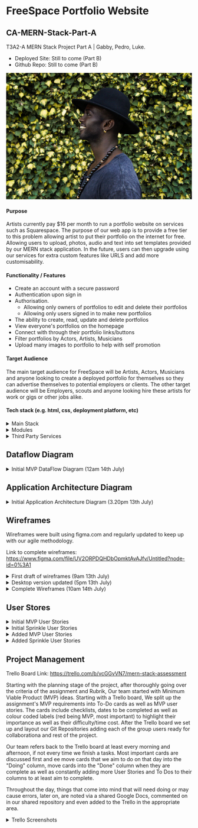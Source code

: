 # FreeSpace Portfolio Website
## CA-MERN-Stack-Part-A

T3A2-A MERN Stack Project Part A | Gabby, Pedro, Luke.

- Deployed Site: Still to come (Part B)
- Github Repo: Still to come (Part B)

![image](./docs/portfolio.webp)

#### Purpose

Artists currently pay $16 per month to run a portfolio website on services such as Squarespace.
The purpose of our web app is to provide a free tier to this problem allowing artist to put their portfolio on the internet for free. 
Allowing users to upload, photos, audio and text into set templates provided by our MERN stack application. In the future, users can then upgrade using our services for extra custom features like URLS and add more customisability.


#### Functionality / Features

- Create an account with a secure password
- Authentication upon sign in
- Authorisation.
    - Allowing only owners of portfolios to edit and delete their portfolios
    - Allowing only users signed in to make new portfolios
- The ability to create, read, update and delete portfolios
- View everyone's portfolios on the homepage
- Connect with through their portfolio links/buttons
- Filter portfolios by Actors, Artists, Musicians
- Upload many images to portfolio to help with self promotion

#### Target Audience

The main target audience for FreeSpace will be Artists, Actors, Musicians and anyone looking to create a deployed portfolio for themselves so they can advertise themselves to potential employers or clients. The other target audience will be Employers, scouts and anyone looking hire these artists for work or gigs or other jobs alike.

#### Tech stack (e.g. html, css, deployment platform, etc)

<details closed>
<summary>Main Stack</summary>

- Javascript
- MongoDB
- Express JS
- React
- Node JS
- HTML5 / SCSS
- Bootstrap
- VSCode
- Lucid Chart
- Trello
- more

</details>

<details closed>
<summary>Modules</summary>

- Passport
- AWS cli
- more

</details>

<details closed>
<summary>Third Party Services</summary>

- Netlify/ Heroku/ AWS?
- Github
- AWS S3 Bucket
- Stripe ?
</details>

## Dataflow Diagram

<details closed>
<summary>Initial MVP DataFlow Diagram (12am 14th July)</summary>

![dataflowdiagram](docs/dfd.JPG)

Notes: 
- Update as/if Apps/ Middleware/ Third Parties get added
</details>



## Application Architecture Diagram

<details closed>
<summary>Initial Application Architecture Diagram (3.20pm 13th July)</summary>

![AppArcDiagram](docs/aad2.jpg)

Notes: 
- Update as/if Apps/ Middleware/ Third Parties get added
</details>

## Wireframes

Wireframes were built using figma.com and regularly updated to keep up with our agile methodology.

Link to complete wireframes: https://www.figma.com/file/UV2ORPDQHDbOpmktAvAJfv/Untitled?node-id=0%3A1

<details closed>
<summary>First draft of wireframes (9am 13th July)</summary>

![WireFrames1](docs/wireframes1.png)

Notes:
- revise industry standard UI/UX
- complete relationships between screens
- focus on  space distribution, content prioritisation, and users intended actions
- add navbar for: sign up, login, home, logout

</details>

<details closed>
<summary>Desktop version updated (5pm 13th July)</summary>

![WireFrames2](docs/wireframes2.png)

This version is complete prototyping and features for desktop version. Logout buttons added to most pages.
Notes:
- need to also complete desktop and mobile versions
- more design and color elements may be nice to add if time permits 

</details>

<details closed>
<summary>Complete Wireframes (10am 14th July)</summary>

![WireFrames3](docs/wireframes3.png)

Prototyping for all screen sizes complete. Mobile and tablet logout buttons added. Login page added to mobile and tablet. Some annotations added for more clarity.

</details>

<!-- 12.0 to >10.0 pts
HD
Provides wireframes that show exceptional planning of project flow and structure including but not limited to space distribution, content prioritisation, intended actions, functions, relationships between screens. -->

## User Stores

<details closed>
<summary>Initial MVP User Stories</summary>

- As an artist, I want to be able to login, so that I can create edit and delete my portfolio
- As an artist I want to create an account and portfolio
- As an employer / potential client, I want to view an artist's portfolio
- As an artist I want to preview my portfolio before deploying it
- As an artist I want to upload my bio to my portfolio page
- As an artist I want the option of adding photos to my portfolio
- As an artist I want to show how I can be contacted on my portfolio (social media links, email)
- As an artist I want to select an attractive template to build my portfolio
- As a user, I want a nice design /UI/UX experience, intuitive
- As a user, I want to sign in, up, out
- As a user, I want to access basic information about the site
- As an artist I want my account to have a Secure Login

</details>

</details>

<details closed>
<summary> Initial Sprinkle User Stories</summary>


- TBC
</details>

<details closed>
<summary>Added MVP User Stories</summary>

- TBC
</details>

<details closed>
<summary>Added Sprinkle User Stories</summary>

- TBC
</details>

<!-- 6.0 to >5.0 pts
HD
Provides multiple user stories that use ‘persona, what and why’ that outline meaningful features of project. Shows evidence of user story revision and refinement. -->

## Project Management

Trello Board Link: https://trello.com/b/vcGGvVN7/mern-stack-assessment

Starting with the planning stage of the project, after thoroughly going over the criteria of the assignment and Rubrik, Our team started with Minimum Viable Product (MVP) ideas. Starting with a Trello board, We split up the assignment's MVP requirements into To-Do cards as well as MVP user stories. The cards include checklists, dates to be completed as well as colour coded labels (red being MVP, most important) to highlight their importance as well as their difficulty/time cost. After the Trello board we set up and layout our Git Repositories adding each of the group users ready for collaborationa and rest of the project. 

Our team refers back to the Trello board at least every morning and afternoon, if not every time we finish a tasks.  Most important cards are discussed first and ee move cards that we aim to do on that day into the "Doing" column, move cards into the "Done" column when they are complete as well as constantly adding more User Stories and To Dos to their columns to at least aim to complete.

Throughout the day, things that come into mind that will need doing or may cause errors, later on, are noted via a shared Google Docs, commented on in our shared repository and even added to the Trello in the appropriate area.

<details closed>
<summary>Trello Screenshots</summary>


<details closed>
<summary>Planning Stage</summary>

![trello](./docs/trello1.PNG)

</details>

<details closed>
<summary>Day 1</summary>

![trello day 1](./docs/trello2.JPG)

</details>

<details closed>

<summary>Day ....</summary>

</details>


</details>

<!-- trello/ project management
6.0 to >5.0 pts
HD
Simple and clear standards for planning methodology chosen and adhered to -->

<!-- ## zip -r LukeSkywalker_T3A2-A.zip LukeSkywalker_T3A2-A -->

